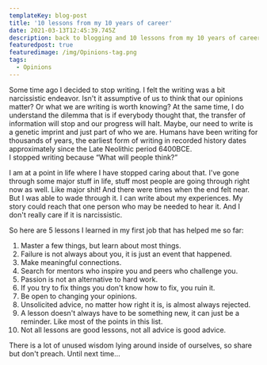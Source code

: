 ```yaml
---
templateKey: blog-post
title: '10 lessons from my 10 years of career'
date: 2021-03-13T12:45:39.745Z
description: back to blogging and 10 lessons from my 10 years of career so far.
featuredpost: true
featuredimage: /img/Opinions-tag.png
tags:
  - Opinions
---
```


Some time ago I decided to stop writing. I felt the writing was a bit narcissistic endeavor. 
Isn't it assumptive of us to think that our opinions matter? Or what we are writing is worth knowing?
At the same time, I do understand the dilemma that is if everybody thought that, the transfer of information will stop and our progress will halt.
Maybe, our need to write is a genetic imprint and just part of who we are. Humans have been writing for thousands of years, the earliest form of writing in recorded history dates approximately since the Late Neolithic period 6400BCE.  
I stopped writing because “What will people think?”

I am at a point in life where I have stopped caring about that. I've gone through some major stuff in life, stuff most people are going through right now as well. Like major shit! 
And there were times when the end felt near. But I was able to wade through it. I can write about my experiences. My story could reach that one person who may be needed to hear it. 
And I don't really care if it is narcissistic. 

So here are 5 lessons I learned in my first job that has helped me so far:

1. Master a few things, but learn about most things. 
2. Failure is not always about you, it is just an event that happened.
3. Make meaningful connections. 
4. Search for mentors who inspire you and peers who challenge you.
5. Passion is not an alternative to hard work.
6. If you try to fix things you don't know how to fix, you ruin it. 
7. Be open to changing your opinions.
8. Unsolicited advice, no matter how right it is, is almost always rejected.  
9. A lesson doesn't always have to be something new, it can just be a reminder. Like most of the points in this list.  
10. Not all lessons are good lessons, not all advice is good advice.


There is a lot of unused wisdom lying around inside of ourselves, so share but don't preach.
Until next time...

